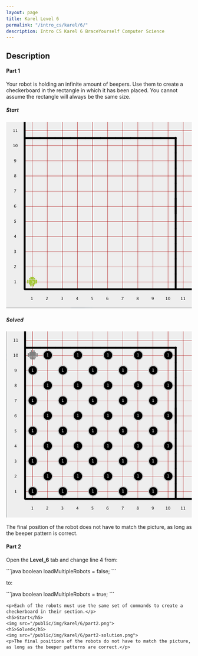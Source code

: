 ```yaml
---
layout: page
title: Karel Level 6
permalink: "/intro_cs/karel/6/"
description: Intro CS Karel 6 BraceYourself Computer Science
---
```

<div class="karel content">
  <h2>Description</h2>
    <h4>Part 1</h4>
    <p>Your robot is holding an infinite amount of beepers. Use them to create a checkerboard in the rectangle in which it has been placed. You cannot assume the rectangle will always be the same size.</p>
    <h5>Start</h5>
    <img src="/public/img/karel/6/part1.png">
    <h5>Solved</h5>
    <img src="/public/img/karel/6/part1-solution.png">
    <p>The final position of the robot does not have to match the picture, as long as the beeper pattern is correct.</p>
    <h4>Part 2</h4>
    <p>Open the <strong>Level_6</strong> tab and change line 4 from:</p>
<div class="code" markdown="1">
```java
boolean loadMultipleRobots = false;
```
</div>
    <p>to:</p>
<div class="code" markdown="1">
```java
boolean loadMultipleRobots = true;
```
</div>
    <p></p>
    
    <p>Each of the robots must use the same set of commands to create a checkerboard in their section.</p>
    <h5>Start</h5>
    <img src="/public/img/karel/6/part2.png">
    <h5>Solved</h5>
    <img src="/public/img/karel/6/part2-solution.png">
    <p>The final positions of the robots do not have to match the picture, as long as the beeper patterns are correct.</p>
</div>
